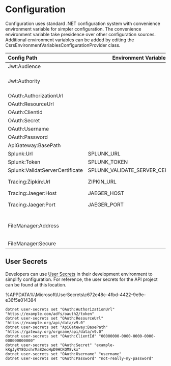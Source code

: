 

# Configuration

Configuration uses standard .NET configuration system with convenience environment variable for simpler configuration. 
The convenience environment variable take presidence over other configuration sources. Additional environment variables
can be added by editing the CsrsEnvironmentVariablesConfigurationProvider class.

| Config Path | Environment Variable | Description |
|:---| --- |:---|
| Jwt:Audience | | The client id/resource of the application |
| Jwt:Authority | | The authentication server including the realm, ie https://dev.oidc.gov.bc.ca/auth/realms/onestopauth-basic |
| OAuth:AuthorizationUrl | | |
| OAuth:ResourceUrl | | |
| OAuth:ClientId | | |
| OAuth:Secret | | |
| OAuth:Username | | |
| OAuth:Password | | |
| ApiGateway:BasePath | | |
| Splunk:Url | SPLUNK_URL | The Splunk HEC url |
| Splunk:Token | SPLUNK_TOKEN | The Splunk HEC token |
| Splunk:ValidatServerCertificate | SPLUNK_VALIDATE_SERVER_CERTIFICATE | |
| Tracing:Zipkin:Url | ZIPKIN_URL | Optional Zipkin url, ie http://localhost:9411/api/v2/spans |
| Tracing:Jaeger:Host | JAEGER_HOST | Optional Jaeger host |
| Tracing:Jaeger:Port | JAEGER_PORT | Optional Jaeger port, if not set the default port will be used, 6831 |
| FileManager:Address | | The address for the file manager service, on openshift, it should be dns://service-name.service-namespace.svc for service dns based service discovery |
| FileManager:Secure  | | Set to `true` if using https, otherwise `false` |

## User Secrets

Developers can use [User Secrets](https://docs.microsoft.com/en-us/aspnet/core/security/app-secrets?view=aspnetcore-6.0) in 
their development environment to simplify configuration. For reference, the user secrets for the API project can be found
at this location.

%APPDATA%\Microsoft\UserSecrets\c672e48c-4fbd-4422-9e9e-e36f5e014384

```
dotnet user-secrets set "OAuth:AuthorizationUrl" "https://example.com/adfs/oauth2/token"
dotnet user-secrets set "OAuth:ResourceUrl" "https://example.org/api/data/v9.0"
dotnet user-secrets set "ApiGateway:BasePath" "https://gateway.org/orgname/api/data/v9.0"
dotnet user-secrets set "OAuth:ClientId" "00000000-0000-0000-0000-000000000000"
dotnet user-secrets set "OAuth:Secret" "example-kKgJyRY8QzshrMa82eoHpD9HCKQM8vkx"
dotnet user-secrets set "OAuth:Username" "username"
dotnet user-secrets set "OAuth:Password" "not-really-my-password"
```